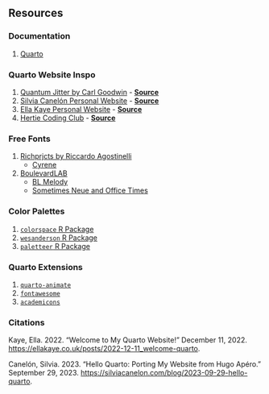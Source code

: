 

## Resources

### Documentation

1.  [Quarto](https://quarto.org/)

### Quarto Website Inspo

1.  [Quantum Jitter by Carl Goodwin](https://www.quantumjitter.com/) -
    [**Source**](https://github.com/cgoo4/quantumjitter)
2.  [Silvia Canelón Personal Website](https://silviacanelon.com/) -
    [**Source**](https://github.com/spcanelon/silvia/tree/main)
3.  [Ella Kaye Personal Website](https://ellakaye.co.uk/) -
    [**Source**](https://github.com/EllaKaye/ellakaye.co.uk/tree/main)
4.  [Hertie Coding Club](https://www.hertiecodingclub.com/) -
    [**Source**](https://github.com/jurjoroa/hcc-website)

### Free Fonts

1.  [Richprjcts by Riccardo Agostinelli](https://richprjcts.com/)
    - [Cyrene](https://richprjcts.com/cyrene-free-font)
2.  [BoulevardLAB](https://boulevardlab.com/)
    - [BL Melody](https://www.boulevardtype.com/bl-melody)
    - [Sometimes Neue and Office Times](https://www.boulevardtype.com/)

### Color Palettes

1.  [`colorspace` R
    Package](https://colorspace.r-forge.r-project.org/articles/colorspace.html#installation)
2.  [`wesanderson` R Package](https://github.com/karthik/wesanderson)
3.  [`paletteer` R Package](https://github.com/EmilHvitfeldt/paletteer)

### Quarto Extensions

1.  [`quarto-animate`](https://github.com/mcanouil/quarto-animate)
2.  [`fontawesome`](https://github.com/quarto-ext/fontawesome)
3.  [`academicons`](https://github.com/schochastics/academicons)

### Citations

Kaye, Ella. 2022. “Welcome to My Quarto Website!” December 11, 2022.
https://ellakaye.co.uk/posts/2022-12-11_welcome-quarto.

Canelón, Silvia. 2023. “Hello Quarto: Porting My Website from Hugo
Apéro.” September 29, 2023.
https://silviacanelon.com/blog/2023-09-29-hello-quarto.

